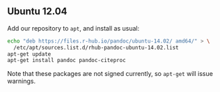 
## Ubuntu 12.04

Add our repository to `apt`, and install as usual:

```sh
echo "deb https://files.r-hub.io/pandoc/ubuntu-14.02/ amd64/" > \
  /etc/apt/sources.list.d/rhub-pandoc-ubuntu-14.02.list
apt-get update
apt-get install pandoc pandoc-citeproc
```

Note that these packages are not signed currently, so `apt-get` will issue warnings.
